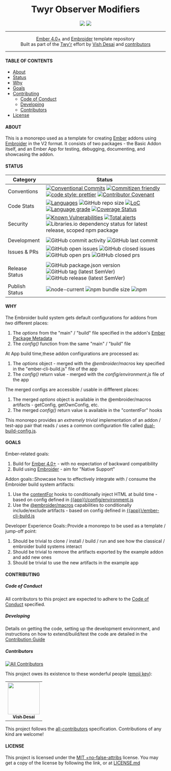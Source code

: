 <h1 align="center">
    Twyr Observer Modifiers
</h1>
<div align="center">
    <a href="https://spdx.org/licenses/MITNFA.html"><img src="https://img.shields.io/badge/License-MIT%20%2Bno--false--attribs-blue" /></a>
    <a href="https://github.com/twyr/twyr-ember-modifiers/blob/main/CODE_OF_CONDUCT.md"><img src="https://img.shields.io/badge/Contributor%20Covenant-v2.0%20adopted-ff69b4.svg" /></a>
</div>
<hr />

<div align="center">
    <a href="https://emberjs.com">Ember 4.0+</a> and <a href="">Embroider</a> template repository
</div>
<div align="center">
    Built as part of the <a href="https://github.com/twyr">Twy&apos;r</a> effort by <a href="https://github.com/shadyvd">Vish Desai</a> and <a href="https://github.com/twyr/twyr-ember-modifiers/graphs/contributors">contributors</a>
</div>
<hr />

#### TABLE OF CONTENTS

-   [About](#about)
-   [Status](#status)
-   [Why](#why)
-   [Goals](#goals)
-   [Contributing](#contributing)
    -   [Code of Conduct](#code-of-conduct)
    -   [Developing](#developing)
    -   [Contributors](#contributors)
-   [License](#license)

#### ABOUT

This is a monorepo used as a template for creating [Ember](https://emberjs.com) addons using [Embroider](https://github.com/embroider-build/embroider) in the V2 format.
It consists of two packages - the Basic Addon itself, and an Ember App for testing, debugging, documenting, and showcasing the addon.

#### STATUS

| Category       | Status                                                                                                                                                                                                                                                                                                                                                                                                                                                                                                                                                                                                                                                                                 |
| -------------- | -------------------------------------------------------------------------------------------------------------------------------------------------------------------------------------------------------------------------------------------------------------------------------------------------------------------------------------------------------------------------------------------------------------------------------------------------------------------------------------------------------------------------------------------------------------------------------------------------------------------------------------------------------------------------------------- |
| Conventions    | [![Conventional Commits](https://img.shields.io/badge/Conventional%20Commits-1.0.0-brightgreen.svg)](https://conventionalcommits.org) [![Commitizen friendly](https://img.shields.io/badge/commitizen-friendly-brightgreen.svg)](http://commitizen.github.io/cz-cli/) [![code style: prettier](https://img.shields.io/badge/code_style-prettier-ff69b4.svg?style=flat-square)](https://github.com/prettier/prettier) [![Contributor Covenant](https://img.shields.io/badge/Contributor%20Covenant-2.1-4baaaa.svg)](CODE_OF_CONDUCT.md)                                                                                                                                                 |
| Code Stats     | [![Languages](https://badgen.net/lgtm/langs/g/twyr/twyr-ember-modifiers)](https://lgtm.com/projects/g/twyr/twyr-ember-modifiers) ![GitHub repo size](https://img.shields.io/github/repo-size/twyr/twyr-ember-modifiers) [![LoC](https://badgen.net/lgtm/lines/g/twyr/twyr-ember-modifiers)](https://lgtm.com/projects/g/twyr/twyr-ember-modifiers) [![Language grade](https://badgen.net/lgtm/grade/g/twyr/twyr-ember-modifiers)](https://lgtm.com/projects/g/twyr/twyr-ember-modifiers/context:javascript) [![Coverage Status](https://coveralls.io/repos/github/twyr/twyr-ember-modifiers/badge.svg?branch=main)](https://coveralls.io/github/twyr/twyr-ember-modifiers?branch=main) |
| Security       | [![Known Vulnerabilities](https://snyk.io/test/github/twyr/twyr-ember-modifiers/badge.svg?targetFile=package.json)](https://snyk.io/test/github/twyr/twyr-ember-modifiers?targetFile=package.json) [![Total alerts](https://img.shields.io/lgtm/alerts/g/twyr/twyr-ember-modifiers.svg?logo=lgtm&logoWidth=18)](https://lgtm.com/projects/g/twyr/twyr-ember-modifiers/alerts/) ![Libraries.io dependency status for latest release, scoped npm package](https://img.shields.io/librariesio/release/npm/@twyr/ember-observer-modifiers)                                                                                                                                                 |
|                |                                                                                                                                                                                                                                                                                                                                                                                                                                                                                                                                                                                                                                                                                        |
| Development    | ![GitHub commit activity](https://img.shields.io/github/commit-activity/m/twyr/twyr-ember-modifiers) ![GitHub last commit](https://img.shields.io/github/last-commit/twyr/twyr-ember-modifiers)                                                                                                                                                                                                                                                                                                                                                                                                                                                                                        |
| Issues & PRs   | ![GitHub open issues](https://img.shields.io/github/issues-raw/twyr/twyr-ember-modifiers) ![GitHub closed issues](https://img.shields.io/github/issues-closed-raw/twyr/twyr-ember-modifiers) ![GitHub open prs](https://img.shields.io/github/issues-pr-raw/twyr/twyr-ember-modifiers) ![GitHub closed prs](https://img.shields.io/github/issues-pr-closed-raw/twyr/twyr-ember-modifiers)                                                                                                                                                                                                                                                                                              |
|                |                                                                                                                                                                                                                                                                                                                                                                                                                                                                                                                                                                                                                                                                                        |
| Release Status | ![GitHub package.json version](https://img.shields.io/github/package-json/v/twyr/twyr-ember-modifiers/main) ![GitHub tag (latest SemVer)](https://img.shields.io/github/v/tag/twyr/twyr-ember-modifiers?sort=semver) ![GitHub release (latest SemVer)](https://img.shields.io/github/v/release/twyr/twyr-ember-modifiers?sort=semver)                                                                                                                                                                                                                                                                                                                                                  |
| Publish Status | ![node-current](https://img.shields.io/node/v/@twyr/ember-observer-modifiers) ![npm bundle size](https://badgen.net/bundlephobia/min/@twyr/ember-observer-modifiers) ![npm](https://img.shields.io/npm/dy/@twyr/ember-observer-modifiers)                                                                                                                                                                                                                                                                                                                                                                                                                                              |

#### WHY

The Embroider build system gets default configurations for addons from _two_ different places:

1. The _options_ from the "main" / "build" file specified in the addon's [Ember Package Metadata](https://github.com/embroider-build/embroider/blob/main/SPEC.md#definitions)
1. The _config()_ function from the same "main" / "build" file

At App build time,these addon configurations are processed as:

1. The _options_ object - merged with the _@embroider/macros_ key specified in the "ember-cli-build.js" file of the app
1. The _config()_ return value - merged with the _config/environment.js_ file of the app

The merged configs are accessible / usable in diffferent places:

1. The merged _options_ object is available in the @embroider/macros artifacts - getConfig, getOwnConfig, etc.
1. The merged _config()_ return value is available in the "contentFor" hooks

This monorepo provides an _extremely trivial_ implementation of an addon / test-app pair that reads / uses a common configuration file
called [dual-build-config.js](./packages/test-app/config/dual-build-config.js).

#### GOALS

Ember-related goals:

1. Build for [Ember 4.0+](https://emberjs.com) - with no expectation of backward compatibility
1. Build using [Embroider](https://github.com/embroider-build/embroider) - aim for "Native Support"

Addon goals::Showcase how to effectively integrate with / consume the Embroider build system artifacts:

1. Use the [contentFor](https://github.com/embroider-build/embroider/blob/main/SPEC.md#contentfor) hooks to conditionally inject HTML at build time - based on config defined in [{{app}}/config/environment.js](./packages/test-app/config/environment.js)
1. Use the [@embroider/macros](https://github.com/embroider-build/embroider/tree/main/packages/macros#readme) capabilities to conditionally include/exclude artifacts - based on config defined in [{{app}}/ember-cli-build.js](./packages/test-app/ember-cli-build.js)

Developer Experience Goals::Provide a monorepo to be used as a template / jump-off point:

1. Should be trivial to clone / install / build / run and see how the classical / embroider build systems interact
1. Should be trivial to remove the artifacts exported by the example addon and add new ones
1. Should be trivial to use the new artifacts in the example app

#### CONTRIBUTING

##### Code of Conduct

All contributors to this project are expected to adhere to the [Code of Conduct](CODE_OF_CONDUCT.md) specified.

##### Developing

Details on getting the code, setting up the development environment, and instructions on how to extend/build/test the code are detailed in the
[Contribution Guide](CONTRIBUTING.md)

##### Contributors

<!-- ALL-CONTRIBUTORS-BADGE:START - Do not remove or modify this section -->

[![All Contributors](https://img.shields.io/badge/all_contributors-1-orange.svg?style=flat-square)](#contributors)

<!-- ALL-CONTRIBUTORS-BADGE:END -->

This project owes its existence to these wonderful people ([emoji key](https://allcontributors.org/docs/en/emoji-key)):

<!-- ALL-CONTRIBUTORS-LIST:START - Do not remove or modify this section -->
<!-- prettier-ignore-start -->
<!-- markdownlint-disable -->
<table>
  <tr>
    <td align="center"><a href="http://twyr.github.io"><img src="https://avatars1.githubusercontent.com/u/5027975?v=4" width="100px;" alt=""/><br /><sub><b>Vish Desai</b></sub></a></td>
  </tr>
</table>

<!-- markdownlint-enable -->
<!-- prettier-ignore-end -->

<!-- ALL-CONTRIBUTORS-LIST:END -->

This project follows the [all-contributors](https://allcontributors.org) specification. Contributions of any kind are welcome!

#### LICENSE

This project is licensed under the [MIT +no-false-attribs](https://spdx.org/licenses/MITNFA.html) license.
You may get a copy of the license by following the link, or at [LICENSE.md](LICENSE.md)
